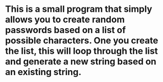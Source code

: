 # This is a small program that simply allows you to create random passwords based on a list of possible characters. One you create the list, this will loop through the list and generate a new string based on an existing string. 
